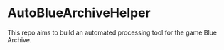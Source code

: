 # AutoBlueArchiveHelper
This repo aims to build an automated processing tool for the game Blue Archive. 
